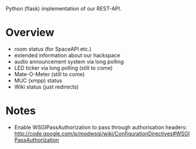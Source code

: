 Python (flask) implementation of our REST-API.

Overview
========

* room status (for SpaceAPI etc.)
* extended information about our hackspace
* audio announcement system via long polling
* LED ticker via long polling (still to come)
* Mate-O-Meter (still to come)
* MUC (xmpp) status
* Wiki status (just redirects)

Notes
=====
* Enable WSGIPassAuthorization to pass through authorisation headers:
http://code.google.com/p/modwsgi/wiki/ConfigurationDirectives#WSGIPassAuthorization
